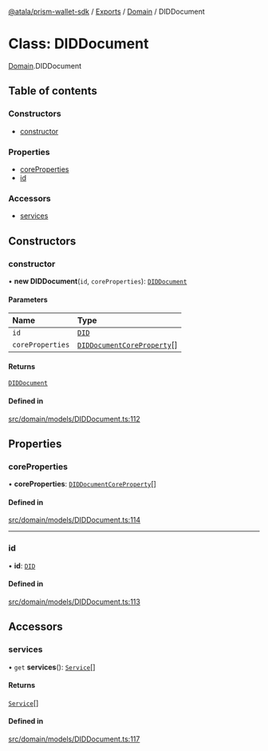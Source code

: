 [@atala/prism-wallet-sdk](../README.md) / [Exports](../modules.md) / [Domain](../modules/Domain.md) / DIDDocument

# Class: DIDDocument

[Domain](../modules/Domain.md).DIDDocument

## Table of contents

### Constructors

- [constructor](Domain.DIDDocument.md#constructor)

### Properties

- [coreProperties](Domain.DIDDocument.md#coreproperties)
- [id](Domain.DIDDocument.md#id)

### Accessors

- [services](Domain.DIDDocument.md#services)

## Constructors

### constructor

• **new DIDDocument**(`id`, `coreProperties`): [`DIDDocument`](Domain.DIDDocument.md)

#### Parameters

| Name | Type |
| :------ | :------ |
| `id` | [`DID`](Domain.DID.md) |
| `coreProperties` | [`DIDDocumentCoreProperty`](../modules/Domain.md#diddocumentcoreproperty)[] |

#### Returns

[`DIDDocument`](Domain.DIDDocument.md)

#### Defined in

[src/domain/models/DIDDocument.ts:112](https://github.com/input-output-hk/atala-prism-wallet-sdk-ts/blob/47ec1c8/src/domain/models/DIDDocument.ts#L112)

## Properties

### coreProperties

• **coreProperties**: [`DIDDocumentCoreProperty`](../modules/Domain.md#diddocumentcoreproperty)[]

#### Defined in

[src/domain/models/DIDDocument.ts:114](https://github.com/input-output-hk/atala-prism-wallet-sdk-ts/blob/47ec1c8/src/domain/models/DIDDocument.ts#L114)

___

### id

• **id**: [`DID`](Domain.DID.md)

#### Defined in

[src/domain/models/DIDDocument.ts:113](https://github.com/input-output-hk/atala-prism-wallet-sdk-ts/blob/47ec1c8/src/domain/models/DIDDocument.ts#L113)

## Accessors

### services

• `get` **services**(): [`Service`](Domain.Service.md)[]

#### Returns

[`Service`](Domain.Service.md)[]

#### Defined in

[src/domain/models/DIDDocument.ts:117](https://github.com/input-output-hk/atala-prism-wallet-sdk-ts/blob/47ec1c8/src/domain/models/DIDDocument.ts#L117)
